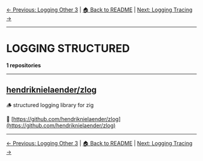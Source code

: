 [← Previous: Logging Other 3](logging-other-3.txt) | [🏠 Back to README](../README.md) | [Next: Logging Tracing →](logging-tracing.txt)

---

# LOGGING STRUCTURED

**1 repositories**

---

## [hendriknielaender/zlog](https://github.com/hendriknielaender/zlog)

🪵 structured logging library for zig

🔗 [https://github.com/hendriknielaender/zlog](https://github.com/hendriknielaender/zlog)

---


[← Previous: Logging Other 3](logging-other-3.txt) | [🏠 Back to README](../README.md) | [Next: Logging Tracing →](logging-tracing.txt)
